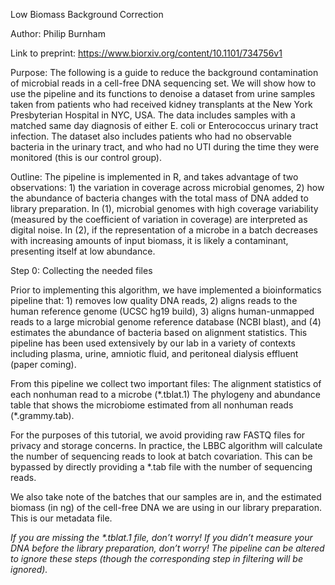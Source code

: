Low Biomass Background Correction

Author: Philip Burnham

Link to preprint: https://www.biorxiv.org/content/10.1101/734756v1


Purpose: The following is a guide to reduce the background contamination of microbial reads in a cell-free DNA sequencing set. We will show how to use the pipeline and its functions to denoise a dataset from urine samples taken from patients who had received kidney transplants at the New York Presbyterian Hospital in NYC, USA. The data includes samples with a matched same day diagnosis of either E. coli or Enterococcus urinary tract infection. The dataset also includes patients who had no observable bacteria in the urinary tract, and who had no UTI during the time they were monitored (this is our control group).


Outline: The pipeline is implemented in R, and takes advantage of two observations: 1) the variation in coverage across microbial genomes, 2) how the abundance of bacteria changes with the total mass of DNA added to library preparation. In (1), microbial genomes with high coverage variability (measured by the coefficient of variation in coverage) are interpreted as digital noise. In (2), if the representation of a microbe in a batch decreases with increasing amounts of input biomass, it is likely a contaminant, presenting itself at low abundance.


Step 0: Collecting the needed files

Prior to implementing this algorithm, we have implemented a bioinformatics pipeline that: 1) removes low quality DNA reads, 2) aligns reads to the human reference genome (UCSC hg19 build), 3) aligns human-unmapped reads to a large microbial genome reference database (NCBI blast), and (4) estimates the abundance of bacteria based on alignment statistics. This pipeline has been used extensively by our lab in a variety of contexts including plasma, urine, amniotic fluid, and peritoneal dialysis effluent (paper coming).

From this pipeline we collect two important files:
The alignment statistics of each nonhuman read to a microbe (\*.tblat.1)
The phylogeny and abundance table that shows the microbiome estimated from all nonhuman reads (\*.grammy.tab).

For the purposes of this tutorial, we avoid providing raw FASTQ files for privacy and storage concerns. In practice, the LBBC algorithm will calculate the number of sequencing reads to look at batch covariation. This can be bypassed by directly providing a \*.tab file with the number of sequencing reads.

We also take note of the batches that our samples are in, and the estimated biomass (in ng) of the cell-free DNA we are using in our library preparation. This is our metadata file.

*If you are missing the \*.tblat.1 file, don’t worry! If you didn’t measure your DNA before the library preparation, don’t worry! The pipeline can be altered to ignore these steps (though the corresponding step in filtering will be ignored).*
